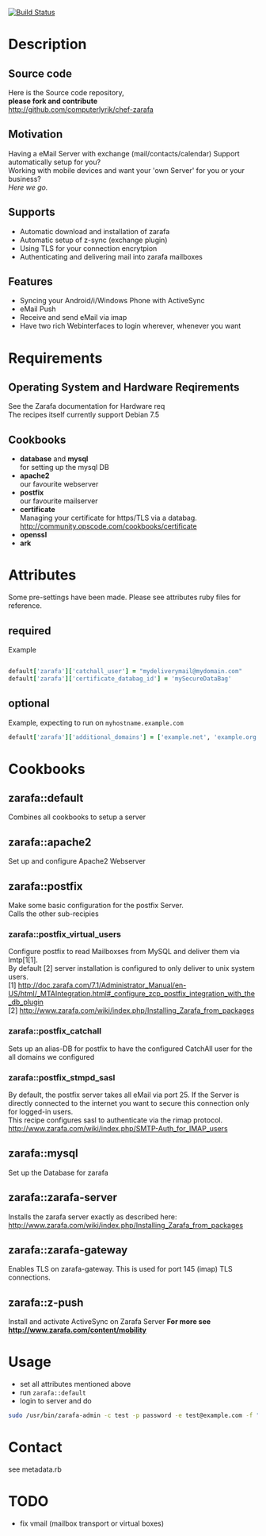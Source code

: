
[![Build Status](https://travis-ci.org/computerlyrik/chef-zarafa.png)](https://travis-ci.org/computerlyrik/chef-zarafa)
# Description

## Source code
Here is the Source code repository,  
**please fork and contribute**  
http://github.com/computerlyrik/chef-zarafa

## Motivation
Having a eMail Server with exchange (mail/contacts/calendar) Support automatically setup for you?  
Working with mobile devices and want your 'own Server' for you or your business?  
*Here we go.*

## Supports
- Automatic download and installation of zarafa
- Automatic setup of z-sync (exchange plugin)
- Using TLS for your connection encrytpion
- Authenticating and delivering mail into zarafa mailboxes

## Features
- Syncing your Android/i/Windows Phone with ActiveSync
- eMail Push
- Receive and send eMail via imap
- Have two rich Webinterfaces to login wherever, whenever you want

# Requirements

## Operating System and Hardware Reqirements
See the Zarafa documentation for Hardware req  
The recipes itself currently support Debian 7.5

## Cookbooks
- **database** and **mysql**  
  for setting up the mysql DB
- **apache2**  
  our favourite webserver
- **postfix**  
  our favourite mailserver
- **certificate**  
  Managing your certificate for https/TLS via a databag.  
  http://community.opscode.com/cookbooks/certificate
- **openssl**
- **ark**

# Attributes
Some pre-settings have been made. Please see attributes ruby files for reference.

## required
Example
```ruby

default['zarafa']['catchall_user'] = "mydeliverymail@mydomain.com"
default['zarafa']['certificate_databag_id'] = 'mySecureDataBag'
```

## optional
Example, expecting to run on `myhostname.example.com`
```ruby
default['zarafa']['additional_domains'] = ['example.net', 'example.org']
```

# Cookbooks
## zarafa::default
Combines all cookbooks to setup a server

## zarafa::apache2
Set up and configure Apache2 Webserver

## zarafa::postfix
Make some basic configuration for the postfix Server.  
Calls the other sub-recipies

### zarafa::postfix_virtual_users
Configure postfix to read Mailboxses from MySQL and deliver them via lmtp[1[1].  
By default [2] server installation is configured to only deliver to unix system users.  
[1] http://doc.zarafa.com/7.1/Administrator_Manual/en-US/html/_MTAIntegration.html#_configure_zcp_postfix_integration_with_the_db_plugin  
[2] http://www.zarafa.com/wiki/index.php/Installing_Zarafa_from_packages
### zarafa::postfix_catchall
Sets up an alias-DB for postfix to have the configured CatchAll user for the all domains we configured

### zarafa::postfix_stmpd_sasl
By default, the postfix server takes all eMail via port 25. If the Server is directly connected to the internet you want to secure this connection only for logged-in users.  
This recipe configures sasl to authenticate via the rimap protocol.
http://www.zarafa.com/wiki/index.php/SMTP-Auth_for_IMAP_users

## zarafa::mysql
Set up the Database for zarafa

## zarafa::zarafa-server
Installs the zarafa server exactly as described here: http://www.zarafa.com/wiki/index.php/Installing_Zarafa_from_packages

## zarafa::zarafa-gateway
Enables TLS on zarafa-gateway. This is used for port 145 (imap) TLS connections.

## zarafa::z-push
Install and activate ActiveSync on Zarafa Server
**For more see http://www.zarafa.com/content/mobility**


# Usage
- set all attributes mentioned above
- run ```zarafa::default```
- login to server and do
```bash
sudo /usr/bin/zarafa-admin -c test -p password -e test@example.com -f "Zarafa Test"
```

# Contact
see metadata.rb

# TODO
- fix vmail (mailbox transport or virtual boxes)
